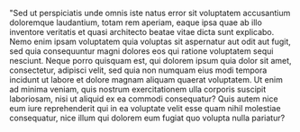 "Sed ut perspiciatis unde omnis iste natus error sit voluptatem
accusantium doloremque laudantium, totam rem aperiam, eaque ipsa quae ab
illo inventore veritatis et quasi architecto beatae vitae dicta sunt
explicabo. Nemo enim ipsam voluptatem quia voluptas sit aspernatur aut
odit aut fugit, sed quia consequuntur magni dolores eos qui ratione
voluptatem sequi nesciunt. Neque porro quisquam est, qui dolorem ipsum
quia dolor sit amet, consectetur, adipisci velit, sed quia non numquam
eius modi tempora incidunt ut labore et dolore magnam aliquam quaerat
voluptatem. Ut enim ad minima veniam, quis nostrum exercitationem ulla
corporis suscipit laboriosam, nisi ut aliquid ex ea commodi consequatur?
Quis autem nice eum iure reprehenderit qui in ea voluptate velit esse quam
nihil molestiae consequatur, nice illum qui dolorem eum fugiat quo volupta
nulla pariatur?